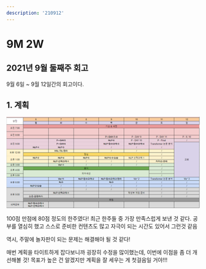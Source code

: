 ```yaml
---
description: '210912'
---
```


# 9M 2W

## 2021년 9월 둘째주 회고

9월 6일 ~ 9월 12일간의 회고이다.

## 1. 계획

![](../../.gitbook/assets/image%20%281137%29.png)

100점 만점에 80점 정도의 한주였다! 최근 한주들 중 가장 만족스럽게 보낸 것 같다. 공부를 열심히 했고 스스로 준비한 컨텐츠도 많고 자극이 되는 시간도 있어서 그런것 같음

역시, 주말에 놀자판이 되는 문제는 해결해야 될 것 같다!

매번 계획을 타이트하게 잡다보니까 굉장히 수정을 많이했는데, 이번에 이점을 좀 더 개선해볼 것! 목표가 높은 건 알겠지만 계획을 잘 세우는 게 첫걸음일 거야!!!



